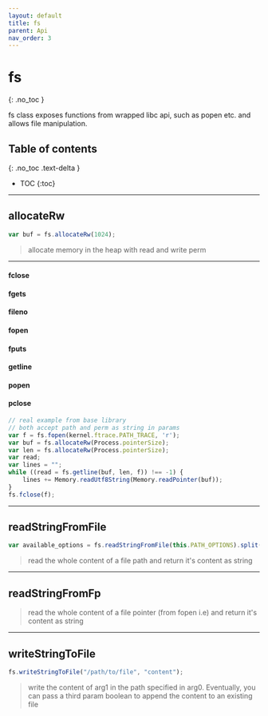 ```yaml
---
layout: default
title: fs
parent: Api
nav_order: 3
---
```


# fs
{: .no_toc }


fs class exposes functions from wrapped libc api, such as popen etc. and allows file manipulation.

## Table of contents
{: .no_toc .text-delta }

* TOC
{:toc}

---

## allocateRw
```javascript
var buf = fs.allocateRw(1024);
```

> allocate memory in the heap with read and write perm

---

#### fclose
#### fgets
#### fileno
#### fopen
#### fputs
#### getline
#### popen
#### pclose

```javascript
// real example from base library
// both accept path and perm as string in params
var f = fs.fopen(kernel.ftrace.PATH_TRACE, 'r');
var buf = fs.allocateRw(Process.pointerSize);
var len = fs.allocateRw(Process.pointerSize);
var read;
var lines = "";
while ((read = fs.getline(buf, len, f)) !== -1) {
    lines += Memory.readUtf8String(Memory.readPointer(buf));
}
fs.fclose(f);
```

---

## readStringFromFile
```javascript
var available_options = fs.readStringFromFile(this.PATH_OPTIONS).split('\n');
```

> read the whole content of a file path and return it's content as string

---

## readStringFromFp

> read the whole content of a file pointer (from fopen i.e) and return it's content as string

---

## writeStringToFile
```javascript
fs.writeStringToFile("/path/to/file", "content");
```

> write the content of arg1 in the path specified in arg0. Eventually, you can pass a third param boolean to append the content to an existing file

